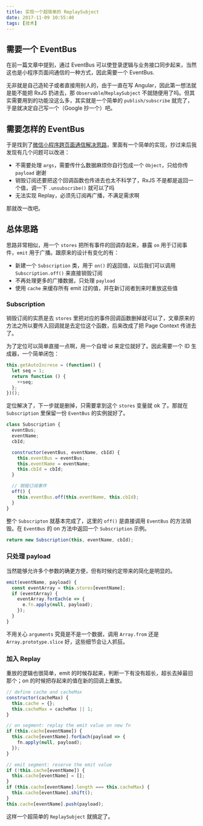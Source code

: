```yaml
---
title: 实现一个超简单的 ReplaySubject
date: 2017-11-09 10:55:40
tags: [技术]
---
```


## 需要一个 EventBus

在前一篇文章中提到，通过 EventBus 可以使登录逻辑与业务接口同步起来，当然这也是小程序页面间通信的一种方式，因此需要一个 EventBus.

<!-- more -->

无非就是自己造轮子或者直接用别人的，由于一直在写 Angular，因此第一想法就是能不能把 RxJS 扔进去，那 `Observable`/`ReplaySubject` 不就随便用了吗。但其实需要用到的功能没这么多，其实就是一个简单的 `publish/subscribe` 就完了，于是就决定自己写一个（Google 抄一个）吧。

## 需要怎样的 EventBus

于是找到了[微信小程序跨页面通信解决思路](https://aotu.io/notes/2017/01/19/wxapp-event/index.html)，里面有一个简单的实现，抄过来后我发现有几个问题可以改进：

- 不需要处理 `args`，需要传什么数据麻烦你自行包成一个 `Object`，只给你传 `payload` 谢谢
- 销毁订阅还要把这个回调函数也传进去也太不科学了，RxJS 不是都是返回一个值，调一下 `.unsubscribe()` 就可以了吗
- 无法实现 Replay，必须先订阅再广播，不满足需求啊

那就改一改吧。

## 总体思路

思路非常相似，用一个 `stores` 把所有事件的回调存起来，暴露 `on` 用于订阅事件，`emit` 用于广播。跟原来的设计有变化的有：

- 新建一个 `Subscription` 类，用于 `on()` 的返回值，以后我们可以调用 `Subscription.off()` 来直接销毁订阅
- 不再处理更多的广播数据，只处理 `payload`
- 使用 `cache` 来缓存所有 emit 过的值，并在新订阅者到来时重放这些值

### Subscription

销毁订阅的实质是去 `stores` 里把对应的事件回调函数删掉就可以了，文章原来的方法之所以要传入回调就是去定位这个函数，后来改成了把 Page Context 传进去了。

为了定位可以简单直接一点啊，用一个自增 id 来定位就好了。因此需要一个 ID 生成器，一个简单闭包：

```javascript
this.getAutoIncrese = (function() {
  let seq = 1;
  return function () {
    ++seq;
  };
})();
```

定位解决了，下一步就是删掉，只需要拿到这个 `stores` 变量就 ok 了。那就在 `Subscription` 里保留一份 `EventBus` 的实例就好了。

```javascript
class Subscription {
  eventBus;
  eventName;
  cbId;

  constructor(eventBus, eventName, cbId) {
    this.eventBus = eventBus;
    this.eventName = eventName;
    this.cbId = cbId;
  }

  // 销毁订阅事件
  off() {
    this.eventBus.off(this.eventName, this.cbId);
  }
}
```

整个 `Subscripton` 就基本完成了，这里的 `off()` 是直接调用 `EventBus` 的方法销毁。在 `EventBus` 的 on 方法中返回一个 `Subscription` 示例。

```javascript
return new Subscription(this, eventName, cbId);
```

### 只处理 payload

当然能够允许多个参数的确更方便，但有时候约定带来的简化是明显的。

```javascript
emit(eventName, payload) {
  const eventArray = this.stores[eventName];
  if (eventArray) {
    eventArray.forEach(e => {
      e.fn.apply(null, payload);
    });
  }
}
```

不用关心 `arguments` 究竟是不是一个数据，调用 `Array.from` 还是 `Array.prototype.slice` 好，这些细节会让人抓狂。

### 加入 Replay

重放的逻辑也很简单，emit 的时候存起来，判断一下有没有超长，超长去掉最旧那个；on 的时候把存起来的值在新的回调上重放。

```javascript
// define cache and cacheMax
constructor(cacheMax) {
  this.cache = {};
  this.cacheMax = cacheMax || 1;
}

// on segment: replay the emit value on new fn
if (this.cache[eventName]) {
  this.cache[eventName].forEach(payload => {
    fn.apply(null, payload);
  });
}

// emit segment: reserve the emit value
if (!this.cache[eventName]) {
  this.cache[eventName] = [];
}
if (this.cache[eventName].length === this.cacheMax) {
  this.cache[eventName].shift();
}
this.cache[eventName].push(payload);
```

这样一个超简单的 `ReplaySubject` 就搞定了。

